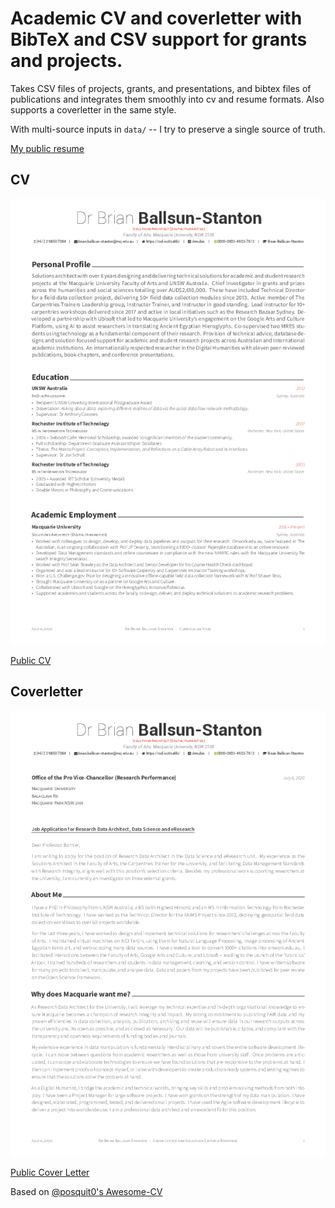 # Academic CV and coverletter with BibTeX and CSV support for grants and projects.


Takes CSV files of projects, grants, and presentations, and bibtex files of publications and integrates them smoothly into cv and resume formats. Also supports a coverletter in the same style.

With multi-source inputs in `data/` -- I try to preserve a single source of truth.

[My public resume](documents/resume.pdf)

## CV
![examples/cv.pdf.png](examples/cv.pdf.png)

[Public CV](documents/cv.pdf)

## Coverletter
![examples/coverletter.pdf.png](examples/coverletter.pdf.png)

[Public Cover Letter](documents/coverletter.pdf)



Based on [@posquit0's Awesome-CV](https://github.com/posquit0/Awesome-CV)